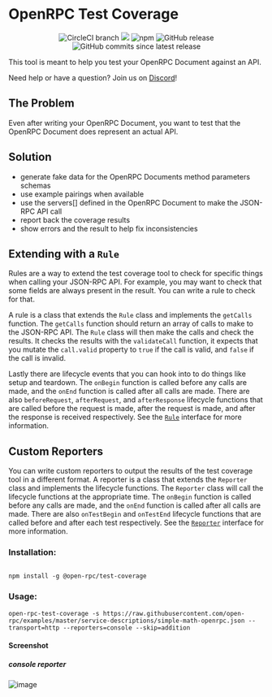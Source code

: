 # OpenRPC Test Coverage
<center>
  <span>
    <img alt="CircleCI branch" src="https://img.shields.io/circleci/project/github/open-rpc/test-coverage/master.svg">
    <img src="https://codecov.io/gh/open-rpc/test-coverage/branch/master/graph/badge.svg" />
    <img alt="npm" src="https://img.shields.io/npm/dt/@open-rpc/test-coverage.svg" />
    <img alt="GitHub release" src="https://img.shields.io/github/release/open-rpc/test-coverage.svg" />
    <img alt="GitHub commits since latest release" src="https://img.shields.io/github/commits-since/open-rpc/test-coverage/latest.svg" />
  </span>
</center>

This tool is meant to help you test your OpenRPC Document against an API.

Need help or have a question? Join us on [Discord](https://discord.gg/gREUKuF)!

## The Problem
Even after writing your OpenRPC Document, you want to test that the OpenRPC Document does represent an actual API.


## Solution

- generate fake data for the OpenRPC Documents method parameters schemas
- use example pairings when available
- use the servers[] defined in the OpenRPC Document to make the JSON-RPC API call
- report back the coverage results
- show errors and the result to help fix inconsistencies


## Extending with a `Rule`
Rules are a way to extend the test coverage tool to check for specific things when calling your JSON-RPC API. For example, you may want to check that some fields are always present in the result.  You can write a rule to check for that.

A rule is a class that extends the `Rule` class and implements the `getCalls` function. The `getCalls` function should return an array of calls to make to the JSON-RPC API. The `Rule` class will then make the calls and check the results. It checks the results with the `validateCall` function, it expects that you mutate the `call.valid` property to `true` if the call is valid, and `false` if the call is invalid.

Lastly there are lifecycle events that you can hook into to do things like setup and teardown. The `onBegin` function is called before any calls are made, and the `onEnd` function is called after all calls are made. There are also `beforeRequest`, `afterRequest`, and `afterResponse` lifecycle functions that are called before the request is made, after the request is made, and after the response is received respectively. See the [`Rule`](src/rules/rule.ts) interface for more information.

## Custom Reporters
You can write custom reporters to output the results of the test coverage tool in a different format. A reporter is a class that extends the `Reporter` class and implements the lifecycle functions. The `Reporter` class will call the lifecycle functions at the appropriate time. The `onBegin` function is called before any calls are made, and the `onEnd` function is called after all calls are made. There are also `onTestBegin` and `onTestEnd` lifecycle functions that are called before and after each test respectively. See the [`Reporter`](src/reporters/reporter.ts) interface for more information.

### Installation:

```

npm install -g @open-rpc/test-coverage

```


### Usage:


```
open-rpc-test-coverage -s https://raw.githubusercontent.com/open-rpc/examples/master/service-descriptions/simple-math-openrpc.json --transport=http --reporters=console --skip=addition
```



#### Screenshot

##### console reporter

![image](https://user-images.githubusercontent.com/364566/56318521-3e103300-6114-11e9-85cd-f35eb7b42a0e.png)
